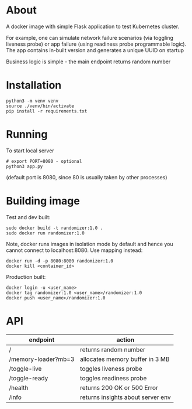 # About
A docker image with simple Flask application to test Kubernetes cluster. 

For example, one can simulate network failure scenarios (via toggling liveness probe) or app failure (using readiness 
probe programmable logic). The app contains in-built version and generates a unique UUID on startup

Business logic is simple - the main endpoint returns random number  

# Installation


```shell
python3 -m venv venv
source ./venv/bin/activate
pip install -r requirements.txt
```

# Running

To start local server
```shell
# export PORT=8080 - optional
python3 app.py
```

(default port is 8080, since 80 is usually taken by other processes)

# Building image

Test and dev built:

```shell
sudo docker build -t randomizer:1.0 .
sudo docker run randomizer:1.0
```
Note, docker runs images in isolation mode by default and hence you cannot connect to localhost:8080. Use mapping instead:

```shell
docker run -d -p 8080:8080 randomizer:1.0
docker kill <container_id>
```

Production built:

```shell
docker login -u <user_name>
docker tag randomizer:1.0 <user_name>/randomizer:1.0
docker push <user_name>/randomizer:1.0
```

# API
| endpoint            | action                            |   
|---------------------|-----------------------------------|
 | /                   | returns random number             |
| /memory-loader?mb=3 | allocates memory buffer in 3 MB   |
| /toggle-live        | toggles liveness probe            |
| /toggle-ready       | toggles readiness probe           |
| /health             | returns 200 OK or 500 Error       |
| /info               | returns insights about server env |




